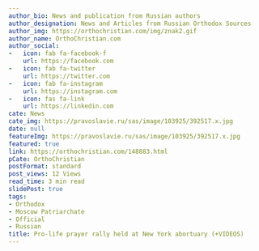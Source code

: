 ```yaml
---
author_bio: News and publication from Russian authors
author_designation: News and Articles from Russian Orthodox Sources
author_img: https://orthochristian.com/img/znak2.gif
author_name: OrthoChristian.com
author_social:
-   icon: fab fa-facebook-f
    url: https://facebook.com
-   icon: fab fa-twitter
    url: https://twitter.com
-   icon: fab fa-instagram
    url: https://instagram.com
-   icon: fas fa-link
    url: https://linkedin.com
cate: News
cate_img: https://pravoslavie.ru/sas/image/103925/392517.x.jpg
date: null
featureImg: https://pravoslavie.ru/sas/image/103925/392517.x.jpg
featured: true
link: https://orthochristian.com/148883.html
pCate: OrthoChristian
postFormat: standard
post_views: 12 Views
read_time: 3 min read
slidePost: true
tags:
- Orthodox
- Moscow Patriarchate
- Official
- Russian
title: Pro-life prayer rally held at New York abortuary (+VIDEOS)
---
```

